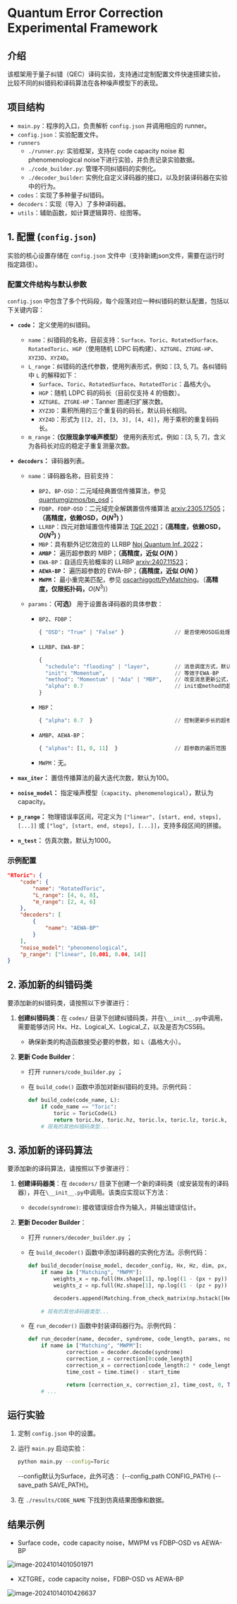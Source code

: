 # Quantum Error Correction Experimental Framework

## 介绍

该框架用于量子纠错（QEC）译码实验，支持通过定制配置文件快速搭建实验，比较不同的纠错码和译码算法在各种噪声模型下的表现。

## 项目结构

- `main.py`：程序的入口，负责解析 `config.json` 并调用相应的 runner。
- `config.json`：实验配置文件。
- `runners`
  - `./runner.py`: 实验框架，支持在 code capacity noise 和 phenomenological noise下进行实验，并负责记录实验数据。
  - `./code_builder.py`: 管理不同纠错码的实例化。
  - `./decoder_builder`: 实例化自定义译码器的接口，以及封装译码器在实验中的行为。
- `codes`：实现了多种量子纠错码。
- `decoders`：实现（导入）了多种译码器。
- `utils`：辅助函数，如计算逻辑算符、绘图等。

## 1. 配置 (`config.json`)

实验的核心设置存储在 `config.json` 文件中（支持新建json文件，需要在运行时指定路径）。

### 配置文件结构与默认参数

 `config.json` 中包含了多个代码段，每个段落对应一种纠错码的默认配置，包括以下关键内容：

- **`code`：** 定义使用的纠错码。

  - `name`：纠错码的名称，目前支持：`Surface`、`Toric`、`RotatedSurface`、`RotatedToric`、`HGP`（使用随机 LDPC 码构建）、`XZTGRE`、`ZTGRE-HP`、`XYZ3D`、`XYZ4D`。
  - `L_range`：纠错码的迭代参数，使用列表形式，例如：[3, 5, 7]。各纠错码中 `L` 的解释如下：
    - `Surface`、`Toric`、`RotatedSurface`、`RotatedToric`：晶格大小。
    - `HGP`：随机 LDPC 码的码长（目前仅支持 4 的倍数）。
    - `XZTGRE`、`ZTGRE-HP`：Tanner 图递归扩展次数。
    - `XYZ3D`：乘积所用的三个重复码的码长，默认码长相同。
    - `XYZ4D`：形式为 `[[2, 2], [3, 3], [4, 4]]`，用于乘积的重复码码长。
  - `m_range`：**（仅限现象学噪声模型）** 使用列表形式，例如：[3, 5, 7]，含义为各码长对应的稳定子重复测量次数。

- **`decoders`：** 译码器列表。

  - `name`：译码器名称，目前支持：

    - `BP2`、`BP-OSD`：二元域经典置信传播算法，参见 [quantumgizmos/bp_osd](https://github.com/quantumgizmos/bp_osd)；
    - `FDBP`、`FDBP-OSD`：二元域完全解耦置信传播算法 [arxiv:2305.17505](https://arxiv.org/abs/2305.17505)；**（高精度，依赖OSD，$O(N^3)$ ）**
    - `LLRBP`：四元对数域置信传播算法 [TQE 2021](https://ieeexplore.ieee.org/abstract/document/9542859/)；**（高精度，依赖OSD，$O(N^3)$ ）**
    - `MBP`：具有额外记忆效应的 LLRBP [Npj Quantum Inf. 2022](https://www.nature.com/articles/s41534-022-00623-2)；
    - **`AMBP`：** 遍历超参数的 MBP；**（高精度，近似 $O(N)$ ）**
    - `EWA-BP`：自适应先验概率的 LLRBP [arxiv:2407.11523](https://arxiv.org/abs/2407.11523)；
    - **`AEWA-BP`：** 遍历超参数的 EWA-BP；**（高精度，近似 $O(N)$ ）**
    - **`MWPM`：** 最小重完美匹配，参见 [oscarhiggott/PyMatching](https://github.com/oscarhiggott/PyMatching)。（**高精度，仅限拓扑码，**$O(N^3)$）

  - `params`：**（可选）** 用于设置各译码器的具体参数：

    - `BP2`、`FDBP`：

      ```python
      { "OSD": "True" | "False" }                // 是否使用OSD后处理，默认为False
      ```

    - `LLRBP`、`EWA-BP`：

      ```python
      {
        "schedule": "flooding" | "layer",        // 消息调度方式，默认为flooding
        "init": "Momentum",                      // 等效于EWA-BP
        "method": "Momentum" | "Ada" | "MBP",    // 改变消息更新公式，不支持与init混用
        "alpha": 0.7                             // init或method的超参数
      }
      ```

    - `MBP`：

      ```python
      { "alpha": 0.7  }                          // 控制更新步长的超参数
      ```

    - `AMBP`、`AEWA-BP`：

      ```python
      { "alphas": [1, 0, 11]  }                  // 超参数的遍历范围
      ```

    - `MWPM`：无。

- **`max_iter`：** 置信传播算法的最大迭代次数，默认为100。

- **`noise_model`：** 指定噪声模型（`capacity`、`phenomenological`），默认为 capacity。

- **`p_range`：** 物理错误率区间，可定义为 `["linear", [start, end, steps], [...]]` 或 `["log", [start, end, steps], [...]]`，支持多段区间的拼接。

- **`n_test`：** 仿真次数，默认为1000。

### 示例配置

```json
"RToric": {
    "code": {
        "name": "RotatedToric",
        "L_range": [4, 6, 8],
        "m_range": [2, 4, 6]
    },
    "decoders": [
        {
            "name": "AEWA-BP"
        }
    ],
    "noise_model": "phenomenological",
    "p_range": ["linear", [0.001, 0.04, 14]]
}
```

## 2. 添加新的纠错码类

要添加新的纠错码类，请按照以下步骤进行：

1. **创建纠错码类**：在 `codes/` 目录下创建纠错码类，并在`\__init__.py`中调用，需要能够访问 Hx、Hz、Logical_X、Logical_Z，以及是否为CSS码。

   - 确保新类的构造函数接受必要的参数，如 `L`（晶格大小）。

2. **更新 Code Builder**：

   - 打开 `runners/code_builder.py` ；

   - 在 `build_code()` 函数中添加对新纠错码的支持。示例代码：

     ```python
     def build_code(code_name, L):
         if code_name == "Toric":
             toric = ToricCode(L)
             return toric.hx, toric.hz, toric.lx, toric.lz, toric.k, True
         # 现有的其他纠错码类型...
     ```

## 3. 添加新的译码算法

要添加新的译码算法，请按照以下步骤进行：

1. **创建译码器类**：在 `decoders/` 目录下创建一个新的译码类（或安装现有的译码器），并在`\__init__.py`中调用。该类应实现以下方法：

   - `decode(syndrome)`: 接收错误综合作为输入，并输出错误估计。

2. **更新 Decoder Builder**：

   - 打开 `runners/decoder_builder.py` ；

   - 在 `build_decoder()` 函数中添加译码器的实例化方法。示例代码：

     ```python
     def build_decoder(noise_model, decoder_config, Hx, Hz, dim, px, py, pz, Hs=None, ps=0, max_iter=100):
         if name in ["Matching", "MWPM"]:
             weights_x = np.full(Hx.shape[1], np.log((1 - (px + py)) / (px + py)))
             weights_z = np.full(Hz.shape[1], np.log((1 - (pz + py)) / (pz + py)))
     
             decoders.append(Matching.from_check_matrix(np.hstack([Hx, Hz]), np.hstack([weights_x, weights_z])))
             
         # 现有的其他译码器类型...
     ```

   - 在 `run_decoder()` 函数中封装译码器行为。示例代码：

     ```python
     def run_decoder(name, decoder, syndrome, code_length, params, noise_model):
         if name in ["Matching", "MWPM"]:
                 correction = decoder.decode(syndrome)
                 correction_z = correction[0:code_length]
                 correction_x = correction[code_length:2 * code_length]
                 time_cost = time.time() - start_time
     
                 return [correction_x, correction_z], time_cost, 0, True
         # ...
     ```

## 运行实验

1. 定制 `config.json` 中的设置。

2. 运行 `main.py` 启动实验：

   ```bash
   python main.py --config=Toric
   ```

   --config默认为Surface，此外可选： (--config_path CONFIG_PATH) (--save_path SAVE_PATH)。

3. 在 `./results/CODE_NAME` 下找到仿真结果图像和数据。

## 结果示例

- Surface code，code capacity noise，MWPM vs FDBP-OSD vs AEWA-BP

![image-20241014010501971](https://raw.githubusercontent.com/qualit527/FigureBed/main/image-20241014010501971.png)

- XZTGRE，code capacity noise，FDBP-OSD vs AEWA-BP

![image-20241014010426637](https://raw.githubusercontent.com/qualit527/FigureBed/main/image-20241014010426637.png)
